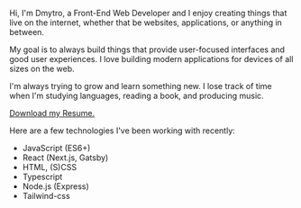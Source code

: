 Hi, I'm Dmytro, a Front-End Web Developer and I enjoy creating things that live on the internet, whether that be websites, applications, or anything in between.

My goal is to always build things that provide user-focused interfaces and good user experiences. I love building modern applications for devices of all sizes on the web.

I'm always trying to grow and learn something new. I lose track of time when I'm studying languages, reading a book, and producing music.

[Download my Resume.](/resume.en.pdf)

Here are a few technologies I've been working with recently:

- JavaScript (ES6+)
- React (Next.js, Gatsby)
- HTML, (S)CSS
- Typescript
- Node.js (Express)
- Tailwind-css
